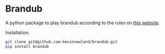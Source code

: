 # Brandub

A python package to play brandub according to the
rules on [this  website](http://tafl.cyningstan.com/page/171/brandub).

Installation:
```bash
git clone git@github.com:kevinnowland/brandub.git
pip install brandub
```
